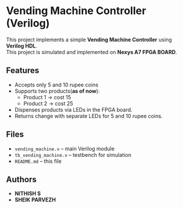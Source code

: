 # Vending Machine Controller (Verilog)

This project implements a simple **Vending Machine Controller** using **Verilog HDL**.  
This project is simulated and implemented on **Nexys A7 FPGA BOARD**.  

## Features
- Accepts only 5 and 10 rupee coins
- Supports two products(**as of now**):  
  - Product 1 → cost 15  
  - Product 2 → cost 25  
- Dispenses products via LEDs in the FPGA board.
- Returns change with separate LEDs for 5 and 10 rupee coins.  

## Files
- `vending_machine.v` – main Verilog module  
- `tb_vending_machine.v` – testbench for simulation  
- `README.md` – this file  

## Authors

- **NITHISH S** 
- **SHEIK PARVEZH** 

